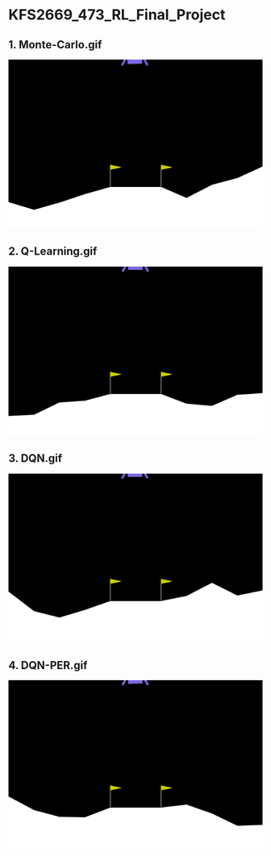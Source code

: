 # KFS2669_473_RL_Final_Project


## 1. Monte-Carlo.gif
![1.Monte-Carlo.gif](https://github.com/oscar-xu-kfs2669/oscar-xu-kfs2669.github.io/raw/main/1.Monte-Carlo.gif)


## 2. Q-Learning.gif
![2.Q-Learning.gif](https://github.com/oscar-xu-kfs2669/oscar-xu-kfs2669.github.io/raw/main/2.Q-Learning.gif)


## 3. DQN.gif
![3.DQN.gif](https://github.com/oscar-xu-kfs2669/oscar-xu-kfs2669.github.io/raw/main/3.DQN.gif)


## 4. DQN-PER.gif
![4.DQN-PER.gif](https://github.com/oscar-xu-kfs2669/oscar-xu-kfs2669.github.io/raw/main/4.DQN-PER.gif)
